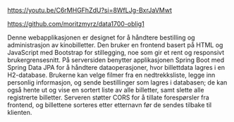 https://youtu.be/C6rMHGFhZdU?si=8WfLJg-BxrJaVMwt

https://github.com/moritzmyrz/data1700-oblig1

Denne webapplikasjonen er designet for å håndtere bestilling og administrasjon av kinobilletter. Den bruker en frontend basert på HTML og JavaScript med Bootstrap for stillegging, noe som gir et rent og responsivt brukergrensesnitt. På serversiden benytter applikasjonen Spring Boot med Spring Data JPA for å håndtere dataoperasjoner, hvor billettdata lagres i en H2-database. Brukerne kan velge filmer fra en nedtrekksliste, legge inn personlig informasjon, og sende bestillinger som lagres i databasen; de kan også hente ut og vise en sortert liste av alle billetter, samt slette alle registrerte billetter. Serveren støtter CORS for å tillate forespørsler fra frontend, og billettene sorteres etter etternavn før de sendes tilbake til klienten.
